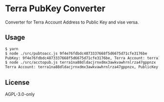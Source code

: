# Terra PubKey Converter

Converter for Terra Account Address to Public Key and vise versa.

## Usage

```bash
$ yarn
$ node ./src/pubtoacc.js 9f4e76fdbdc4873337668f5d6675d71cfe3176be
PubKey: 9f4e76fdbdc4873337668f5d6675d71cfe3176be, Terra Account: terra1na88dldacjrnxdmx3awkvawhrnlrza47gppnzx
$ node ./src/acctopub.js terra1na88dldacjrnxdmx3awkvawhrnlrza47gppnzx
Terra Account: terra1na88dldacjrnxdmx3awkvawhrnlrza47gppnzx, PublicKey: 9f4e76fdbdc4873337668f5d6675d71cfe3176be
```

## License

AGPL-3.0-only
